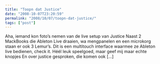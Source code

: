 ```yaml
---
title: "Toopn dat Justice"
date: "2008-10-07T23:20:59"
permalink: "2008/10/07/toopn-dat-justice/"
tags: ["post"]
---
```

Aha, iemand kon foto’s nemen van de live setup van Justice Naast 2 MackBooks die Ableton Live draaien, wa mengpanelen en een microkorg staan er ook 3 Lemur’s. Dit is een multitouch interface waarmee ze Ableton live bedienen, check it. Héél leuk speelgoed, maar geef mij maar echte knopjes En over justice gesproken, die komen ook \[…\]
